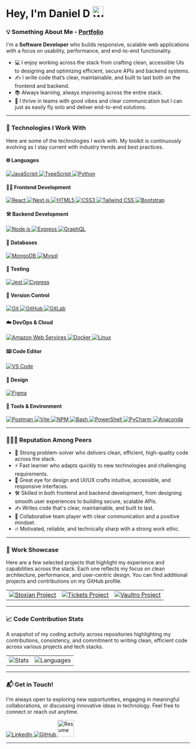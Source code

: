 # Hey, I'm Daniel D <img src="https://raw.githubusercontent.com/Tarikul-Islam-Anik/Animated-Fluent-Emojis/master/Emojis/Hand%20gestures/Waving%20Hand.png" alt="Waving Hand" width="30" height="30" />

### 💡 Something About Me - [Portfolio](https://daniel-d-portfolio.netlify.app/)

I'm a **Software Developer** who builds responsive, scalable web applications with a focus on usability, performance, and end-to-end functionality.
- 💻 I enjoy working across the stack from crafting clean, accessible UIs to designing and optimizing efficient, secure APIs and backend systems.
- ✍️ I write code that’s clear, maintainable, and built to last both on the frontend and backend.
- 📚 Always learning, always improving across the entire stack.
- 🤝 I thrive in teams with good vibes and clear communication but I can just as easily fly solo and deliver end-to-end solutions.

---

### 🤖 Technologies I Work With

Here are some of the technologies I work with. My toolkit is continuously evolving as I stay current with industry trends and best practices.

#### 🌐 Languages
<p align="left">
    <a target="_blank" href="https://developer.mozilla.org/en-US/docs/Web/JavaScript" target="_blank" rel="noreferrer">
        <img src="https://skillicons.dev/icons?i=js" alt="JavaScript" />
    </a>
    <a target="_blank" href="https://www.typescriptlang.org/" target="_blank" rel="noreferrer">
        <img src="https://skillicons.dev/icons?i=ts" alt="TypeScript" />
    </a>
    <a target="_blank" href="https://www.python.org" target="_blank" rel="noreferrer">
        <img src="https://skillicons.dev/icons?i=python" alt="Python" />
    </a>
</p>

#### 🧑‍🎨 Frontend Development
<p align="left">
    <a target="_blank" href="https://react.dev" target="_blank" rel="noreferrer">
        <img src="https://skillicons.dev/icons?i=react" alt="React" />
    </a>
    <a target="_blank" href="https://nextjs.org/" target="_blank" rel="noreferrer">
        <img src="https://skillicons.dev/icons?i=nextjs" alt="Next.js" />
    </a>
    <a target="_blank" href="https://developer.mozilla.org/en-US/docs/Web/HTML" target="_blank" rel="noreferrer">
        <img src="https://skillicons.dev/icons?i=html" alt="HTML5" />
    </a>
    <a target="_blank" href="https://developer.mozilla.org/en-US/docs/Web/CSS" target="_blank" rel="noreferrer">
        <img src="https://skillicons.dev/icons?i=css" alt="CSS3" />
    </a>
    <a target="_blank" href="https://tailwindcss.com" target="_blank" rel="noreferrer">
        <img src="https://skillicons.dev/icons?i=tailwind" alt="Tailwind CSS" />
    </a>
    <a target="_blank" href="https://getbootstrap.com/" target="_blank" rel="noreferrer">
        <img src="https://skillicons.dev/icons?i=bootstrap" alt="Bootstrap" />
    </a>
</p>

#### 🛠️ Backend Development
<p align="left">
    <a target="_blank" href="https://nodejs.org" target="_blank" rel="noreferrer">
        <img src="https://skillicons.dev/icons?i=nodejs" alt="Node.js" />
    </a>
    <a target="_blank" href="https://expressjs.com" target="_blank" rel="noreferrer">
        <img src="https://skillicons.dev/icons?i=express" alt="Express" />
    </a>
    <a target="_blank" href="https://graphql.org" target="_blank" rel="noreferrer">
        <img src="https://skillicons.dev/icons?i=graphql" alt="GraphQL" />
    </a>
</p>

#### 🧮 Databases
<p align="left">
    <a target="_blank" href="https://www.mongodb.com/" target="_blank" rel="noreferrer">
        <img src="https://skillicons.dev/icons?i=mongodb" alt="MongoDB" />
    </a>
        <a target="_blank" href="https://www.mysql.com/" target="_blank" rel="noreferrer">
        <img src="https://skillicons.dev/icons?i=mysql" alt="Mysql" />
    </a>
</p>

#### 🧬 Testing
<p align="left">
    <a target="_blank" href="https://jestjs.io/" target="_blank" rel="noreferrer">
        <img src="https://skillicons.dev/icons?i=jest" alt="Jest" />
    </a>
    <a target="_blank" href="https://www.cypress.io/" target="_blank" rel="noreferrer">
        <img src="https://skillicons.dev/icons?i=cypress" alt="Cypress" />
    </a>
</p>

#### 💾 Version Control
<p align="left">
    <a target="_blank" href="https://git-scm.com/" target="_blank" rel="noreferrer">
        <img src="https://skillicons.dev/icons?i=git" alt="Git" />
    </a>
    <a target="_blank" href="https://github.com" target="_blank" rel="noreferrer">
        <img src="https://skillicons.dev/icons?i=github" alt="GitHub" />
    </a>
    <a target="_blank" href="https://about.gitlab.com/" target="_blank" rel="noreferrer">
        <img src="https://skillicons.dev/icons?i=gitlab" alt="GitLab" />
    </a>
</p>

#### ☁️ DevOps & Cloud
<p align="left">
    <a target="_blank" href="https://aws.amazon.com" target="_blank" rel="noreferrer">
        <img src="https://skillicons.dev/icons?i=aws" alt="Amazon Web Services" />
    </a>
    <a target="_blank" href="https://www.docker.com/" target="_blank" rel="noreferrer">
        <img src="https://skillicons.dev/icons?i=docker" alt="Docker" />
    </a>
    <a target="_blank" href="https://www.linux.org/" target="_blank" rel="noreferrer">
        <img src="https://skillicons.dev/icons?i=linux" alt="Linux" />
    </a>
</p>

#### ⌨️ Code Editor
<p align="left">
    <a target="_blank" href="https://code.visualstudio.com/" target="_blank" rel="noreferrer">
        <img src="https://skillicons.dev/icons?i=vscode" alt="VS Code" />
    </a>
</p>

#### 🎨 Design
<p align="left">
    <a target="_blank" href="https://www.figma.com/" target="_blank" rel="noreferrer">
        <img src="https://skillicons.dev/icons?i=figma" alt="Figma" />
    </a>
</p>

#### 🔧 Tools & Environment
<p align="left">
    <a target="_blank" href="https://www.postman.com/" target="_blank" rel="noreferrer">
        <img src="https://skillicons.dev/icons?i=postman" alt="Postman" />
    </a>
    <a target="_blank" href="https://vitejs.dev" target="_blank" rel="noreferrer">
        <img src="https://skillicons.dev/icons?i=vite" alt="Vite" />
    </a>
    <a target="_blank" href="https://www.npmjs.com/" target="_blank" rel="noreferrer">
        <img src="https://skillicons.dev/icons?i=npm" alt="NPM" />
    </a>
    <a target="_blank" href="https://www.gnu.org/software/bash/" target="_blank" rel="noreferrer">
        <img src="https://skillicons.dev/icons?i=bash" alt="Bash" />
    </a>
    <a target="_blank" href="https://learn.microsoft.com/en-us/powershell/" target="_blank" rel="noreferrer">
        <img src="https://skillicons.dev/icons?i=powershell" alt="PowerShell" />
    </a>
    <a target="_blank" href="https://www.jetbrains.com/pycharm/" target="_blank" rel="noreferrer">
        <img src="https://skillicons.dev/icons?i=pycharm" alt="PyCharm" />
    </a>
    <a target="_blank" href="https://www.anaconda.com/" target="_blank" rel="noreferrer">
        <img src="https://skillicons.dev/icons?i=anaconda" alt="Anaconda" />
    </a>
</p>

---

### 🧑‍🤝‍🧑 Reputation Among Peers

- 🧠 Strong problem-solver who delivers clean, efficient, high-quality code across the stack.
- ⚡ Fast learner who adapts quickly to new technologies and challenging requirements.
- 🎨 Great eye for design and UI/UX crafts intuitive, accessible, and responsive interfaces.
- 🛠️ Skilled in both frontend and backend development, from designing smooth user experiences to building secure, scalable APIs.
- ✍️ Writes code that's clear, maintainable, and built to last.
- 🤝 Collaborative team player with clear communication and a positive mindset.
- 🔥 Motivated, reliable, and technically sharp with a strong work ethic.

---

### 🚀 Work Showcase

Here are a few selected projects that highlight my experience and capabilities across the stack. Each one reflects my focus on clean architecture, performance, and user-centric design. You can find additional projects and contributions on my GitHub profile.

<table>
    <tr>
        <td style="border: none;">
            <a target="_blank" href="https://github.com/MrDanielD326/Stoxian" target="_blank">
                <img src="https://github-readme-stats.vercel.app/api/pin/?username=MrDanielD326&repo=Stoxian&theme=tokyonight&show_description=false" alt="Stoxian Project">
            </a>
        </td>
        <td style="border: none;">
            <a target="_blank" href="https://github.com/MrDanielD326/Tickets" target="_blank">
                <img src="https://github-readme-stats.vercel.app/api/pin/?username=MrDanielD326&repo=Tickets&theme=tokyonight&show_description=false" alt="Tickets Project">
            </a>
        </td>
        <td style="border: none;">
            <a target="_blank" href="https://github.com/MrDanielD326/Vaultro" target="_blank">
                <img src="https://github-readme-stats.vercel.app/api/pin/?username=MrDanielD326&repo=Vaultro&theme=tokyonight&show_description=false" alt="Vaultro Project">
            </a>
        </td>
    </tr>
</table>

---

### 📈 Code Contribution Stats

A snapshot of my coding activity across repositories highlighting my contributions, consistency, and commitment to writing clean, efficient code across various projects and tech stacks.

<table>
    <tr>
        <td style="border:none;">
            <img src="https://github-readme-stats.vercel.app/api?username=MrDanielD326&show_icons=true&theme=tokyonight&include_all_commits=true&count_private=true" alt="Stats">
        </td>
        <td style="border:none;">
            <img src="https://github-readme-stats.vercel.app/api/top-langs/?username=MrDanielD326&layout=compact&langs_count=8&theme=tokyonight" alt="Languages">
        </td>
    </tr>
</table>

---

### 📬 Get in Touch!

I'm always open to exploring new opportunities, engaging in meaningful collaborations, or discussing innovative ideas in technology. Feel free to connect or reach out anytime.

<p>
    <a target="_blank" href="https://www.linkedin.com/in/danield326">
        <img src="https://skillicons.dev/icons?i=linkedin" alt="LinkedIn" />
    </a>
    <a target="_blank" href="https://github.com/MrDanielD326">
        <img src="https://skillicons.dev/icons?i=github" alt="GitHub" />
    </a>
    <a target="_blank" href="https://drive.google.com/file/d/1qNgV47XwvNDoaeiIMV-iO6mslZu-r1W8/view">
        <img src="https://img.icons8.com/?size=100&id=23877&format=png&color=000000" alt="Resume" height="45" />
    </a>
</p>

---
